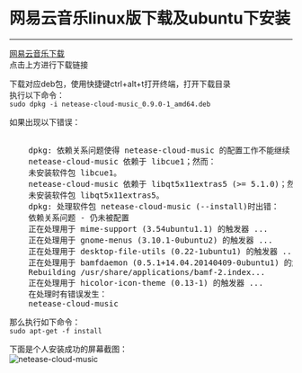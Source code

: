 # 网易云音乐linux版下载及ubuntu下安装
---
[网易云音乐下载](http://music.163.com/#/download)  
点击上方进行下载链接

下载对应deb包，使用快捷键ctrl+alt+t打开终端，打开下载目录  
执行以下命令：  
``sudo dpkg -i netease-cloud-music_0.9.0-1_amd64.deb``  

如果出现以下错误：
<pre>

    dpkg: 依赖关系问题使得 netease-cloud-music 的配置工作不能继续：
    netease-cloud-music 依赖于 libcue1；然而：
    未安装软件包 libcue1。
    netease-cloud-music 依赖于 libqt5x11extras5 (>= 5.1.0)；然而：
    未安装软件包 libqt5x11extras5。
    dpkg: 处理软件包 netease-cloud-music (--install)时出错：
    依赖关系问题 - 仍未被配置
    正在处理用于 mime-support (3.54ubuntu1.1) 的触发器 ...
    正在处理用于 gnome-menus (3.10.1-0ubuntu2) 的触发器 ...
    正在处理用于 desktop-file-utils (0.22-1ubuntu1) 的触发器 ...
    正在处理用于 bamfdaemon (0.5.1+14.04.20140409-0ubuntu1) 的触发器 ...
    Rebuilding /usr/share/applications/bamf-2.index...
    正在处理用于 hicolor-icon-theme (0.13-1) 的触发器 ...
    在处理时有错误发生：
    netease-cloud-music
</pre>
那么执行如下命令：  
    ``sudo apt-get -f install``

下面是个人安装成功的屏幕截图：  
![netease-cloud-music](http://o7s72jtji.bkt.clouddn.com/netease.png)
